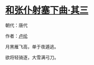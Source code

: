 # [和张仆射塞下曲·其三](http://so.gushiwen.org/view_70883.aspx)

朝代：唐代

作者：[卢纶](http://so.gushiwen.org/author_583.aspx)

月黑雁飞高，单于夜遁逃。

欲将轻骑逐，大雪满弓刀。

